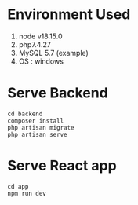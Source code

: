# Environment Used

1. node v18.15.0
2. php7.4.27
3. MySQL 5.7 (example)
4. OS : windows

# Serve Backend

```
cd backend
composer install
php artisan migrate
php artisan serve
```

# Serve React app

```
cd app
npm run dev
```
